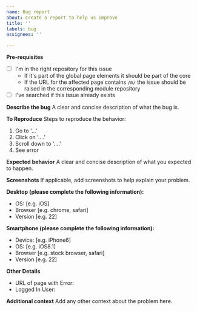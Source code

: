 ```yaml
---
name: Bug report
about: Create a report to help us improve
title: ''
labels: bug
assignees: ''

---
```


**Pre-requisites**
- [ ] I'm in the right repository for this issue
    - If it's part of the global page elements it should be part of the core
    - If the URL for the affected page contains `/m/` the issue should be raised in the corresponding module repository
- [ ] I've searched if this issue already exists

**Describe the bug**
A clear and concise description of what the bug is.

**To Reproduce**
Steps to reproduce the behavior:
1. Go to '...'
2. Click on '....'
3. Scroll down to '....'
4. See error

**Expected behavior**
A clear and concise description of what you expected to happen.

**Screenshots**
If applicable, add screenshots to help explain your problem.

**Desktop (please complete the following information):**
 - OS: [e.g. iOS]
 - Browser [e.g. chrome, safari]
 - Version [e.g. 22]

**Smartphone (please complete the following information):**
 - Device: [e.g. iPhone6]
 - OS: [e.g. iOS8.1]
 - Browser [e.g. stock browser, safari]
 - Version [e.g. 22]

**Other Details**
 - URL of page with Error: 
 - Logged In User: 

**Additional context**
Add any other context about the problem here.
